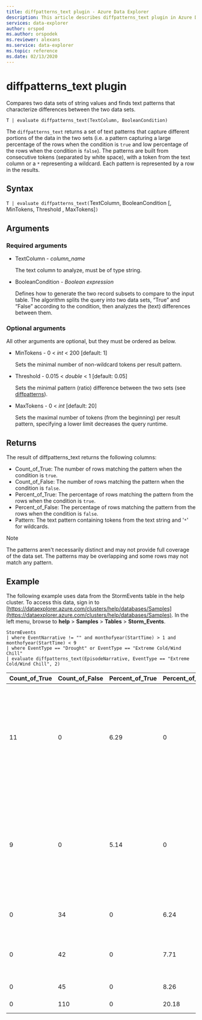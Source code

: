 ```yaml
---
title: diffpatterns_text plugin - Azure Data Explorer
description: This article describes diffpatterns_text plugin in Azure Data Explorer.
services: data-explorer
author: orspod
ms.author: orspodek
ms.reviewer: alexans
ms.service: data-explorer
ms.topic: reference
ms.date: 02/13/2020
---
```

# diffpatterns_text plugin

Compares two data sets of string values and finds text patterns that characterize differences between the two data sets.

```kusto
T | evaluate diffpatterns_text(TextColumn, BooleanCondition)
```

The `diffpatterns_text` returns a set of text patterns that capture different portions of the data in the two sets (i.e. a pattern capturing a large percentage of the rows when the condition is `true` and low percentage of the rows when the condition is `false`). The patterns are built from consecutive tokens (separated by white space), with a token from the text column or a `*` representing a wildcard. Each pattern is represented by a row in the results.

## Syntax

`T | evaluate diffpatterns_text(`TextColumn, BooleanCondition [, MinTokens, Threshold , MaxTokens]`)` 

## Arguments

### Required arguments

* TextColumn - *column_name*

    The text column to analyze, must be of type string.
    
* BooleanCondition - *Boolean expression*

    Defines how to generate the two record subsets to compare to the input table. The algorithm splits the query into two data sets, “True” and “False” according to the condition, then analyzes the (text) differences between them. 

### Optional arguments

All other arguments are optional, but they must be ordered as below. 

* MinTokens  - 0 < *int* < 200 [default: 1]

    Sets the minimal number of non-wildcard tokens per result pattern.

* Threshold - 0.015 < *double* < 1 [default: 0.05]

    Sets the minimal pattern (ratio) difference between the two sets (see [diffpatterns](diffpatternsplugin.md)).

* MaxTokens  - 0 < *int* [default: 20]

    Sets the maximal number of tokens (from the beginning) per result pattern, specifying a lower limit decreases the query runtime.

## Returns

The result of diffpatterns_text returns the following columns:

* Count_of_True: The number of rows matching the pattern when the condition is `true`.
* Count_of_False: The number of rows matching the pattern when the condition is `false`.
* Percent_of_True: The percentage of rows matching the pattern from the rows when the condition is `true`.
* Percent_of_False: The percentage of rows matching the pattern from the rows when the condition is `false`.
* Pattern: The text pattern containing tokens from the text string and '`*`' for wildcards. 

> [!NOTE]
> The patterns aren't necessarily distinct and may not provide full coverage of the data set. The patterns may be overlapping and some rows may not match any pattern.

## Example

The following example uses data from the StormEvents table in the help cluster. To access this data, sign in to [https://dataexplorer.azure.com/clusters/help/databases/Samples](https://dataexplorer.azure.com/clusters/help/databases/Samples). In the left menu, browse to **help** > **Samples** > **Tables** > **Storm_Events**.

<!-- csl: https://help.kusto.windows.net:443/Samples -->
```kusto
StormEvents     
| where EventNarrative != "" and monthofyear(StartTime) > 1 and monthofyear(StartTime) < 9
| where EventType == "Drought" or EventType == "Extreme Cold/Wind Chill"
| evaluate diffpatterns_text(EpisodeNarrative, EventType == "Extreme Cold/Wind Chill", 2)
```

|Count_of_True|Count_of_False|Percent_of_True|Percent_of_False|Pattern|
|---|---|---|---|---|
|11|0|6.29|0|Winds shifting northwest in * wake * a surface trough brought heavy lake effect snowfall downwind * Lake Superior from|
|9|0|5.14|0|Canadian high pressure settled * * region * produced the coldest temperatures since February * 2006. Durations * freezing temperatures|
|0|34|0|6.24|* * * * * * * * * * * * * * * * * * West Tennessee,|
|0|42|0|7.71|* * * * * * caused * * * * * * * * across western Colorado. *|
|0|45|0|8.26|* * below normal *|
|0|110|0|20.18|Below normal *|
